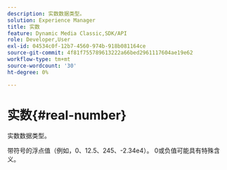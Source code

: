 ```yaml
---
description: 实数数据类型。
solution: Experience Manager
title: 实数
feature: Dynamic Media Classic,SDK/API
role: Developer,User
exl-id: 04534c0f-12b7-4560-974b-918b081164ce
source-git-commit: 4f81f755789613222a66bed2961117604ae19e62
workflow-type: tm+mt
source-wordcount: '30'
ht-degree: 0%

---
```


# 实数{#real-number}

实数数据类型。

带符号的浮点值（例如，0、12.5、245、-2.34e4）。 0或负值可能具有特殊含义。

